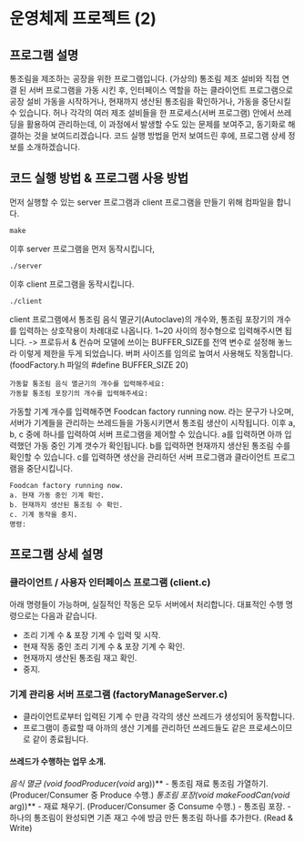 # 운영체제 프로젝트 (2)

## 프로그램 설명
통조림을 제조하는 공장을 위한 프로그램입니다. (가상의) 통조림 제조 설비와 직접 연결 된 서버 프로그램을 가동 시킨 후, 인터페이스 역할을 하는 클라이언트 프로그램으로 공장 설비 가동을 시작하거나, 현재까지 생산된 통조림을 확인하거나, 가동을 중단시킬 수 있습니다.
허나 각각의 여러 제조 설비들을 한 프로세스(서버 프로그램) 안에서 쓰레딩을 활용하여 관리하는데, 이 과정에서 발생할 수도 있는 문제를 보여주고, 동기화로 해결하는 것을 보여드리겠습니다.
코드 실행 방법을 먼저 보여드린 후에, 프로그램 상세 정보를 소개하겠습니다.


## 코드 실행 방법 & 프로그램 사용 방법
먼저 실행할 수 있는 server 프로그램과 client 프로그램을 만들기 위해 컴파일을 합니다.
```
make
```

이후 server 프로그램을 먼저 동작시킵니다,
```
./server
```

이후 client 프로그램을 동작시킵니다.
```
./client
```

client 프로그램에서 통조림 음식 멸균기(Autoclave)의 개수와, 통조림 포장기의 개수를 입력하는 상호작용이 차례대로 나옵니다. 1~20 사이의 정수형으로 입력해주시면 됩니다. -> 프로듀서 & 컨슈머 모델에 쓰이는 BUFFER_SIZE를 전역 변수로 설정해 놓느라 이렇게 제한을 두게 되었습니다. 버퍼 사이즈를 임의로 높여서 사용해도 작동합니다. (foodFactory.h 파일의 #define BUFFER_SIZE 20) 
```
가동할 통조림 음식 멸균기의 개수를 입력해주세요: 
가동할 통조림 포장기의 개수를 입력해주세요: 
```

가동할 기계 개수를 입력해주면 Foodcan factory running now. 라는 문구가 나오며, 서버가 기계들을 관리하는 쓰레드들을 가동시키면서 통조림 생산이 시작됩니다.
이후 a, b, c 중에 하나를 입력하여 서버 프로그램을 제어할 수 있습니다.
a를 입력하면 아까 입력했던 가동 중인 기계 갯수가 확인됩니다.
b를 입력하면 현재까지 생산된 통조림 수를 확인할 수 있습니다.
c를 입력하면 생산을 관리하던 서버 프로그램과 클라이언트 프로그램을 중단시킵니다.
```
Foodcan factory running now.
a. 현재 가동 중인 기계 확인.
b. 현재까지 생산된 통조림 수 확인.
c. 기계 동작을 중지.
명령:
```

## 프로그램 상세 설명
### 클라이언트 / 사용자 인터페이스 프로그램 (client.c)
아래 명령들이 가능하며, 실질적인 작동은 모두 서버에서 처리합니다.
대표적인 수행 명령으로는 다음과 같습니다.
- 조리 기계 수 & 포장 기계 수 입력 및 시작.
- 현재 작동 중인 조리 기계 수 & 포장 기계 수 확인.
- 현재까지 생산된 통조림 재고 확인.
- 중지.

### 기계 관리용 서버 프로그램 (factoryManageServer.c)
- 클라이언트로부터 입력된 기계 수 만큼 각각의 생산 쓰레드가 생성되어 동작합니다.
- 프로그램이 종료할 때 아까의 생산 기계를 관리하던 쓰레드들도 같은 프로세스이므로 같이 종료됩니다.
#### 쓰레드가 수행하는 업무 소개.
**음식 멸균 (void* foodProducer(void* arg))**
    - 통조림 재료 통조림 가열하기. (Producer/Consumer 중 Produce 수행.)
**통조림 포장(void* makeFoodCan(void* arg))**
    - 재료 채우기. (Producer/Consumer 중 Consume 수행.)
    - 통조림 포장.
    - 하나의 통조림이 완성되면 기존 재고 수에 방금 만든 통조림 하나를 추가한다. (Read & Write)




